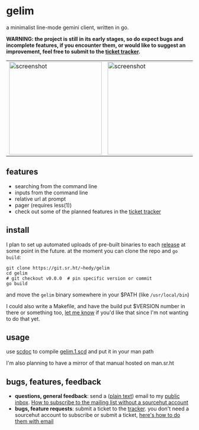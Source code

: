 # gelim

a minimalist line-mode gemini client, written in go.

**WARNING: the project is still in its early stages, so do expect bugs and
incomplete features, if you encounter them, or would like to suggest an
improvement, feel free to submit to the [ticket tracker](https://todo.sr.ht/~hedy/gelim).**


<table><tr>
<td> <img src="https://hedy.ftp.sh/gelim-cmds.png" alt="screenshot" style="width: 250px;"/> </td>
<td> <img src="https://hedy.ftp.sh/gelim-pager.png" alt="screenshot" style="width: 250px;"/> </td>
</tr></table>


## features

- searching from the command line
- inputs from the command line
- relative url at prompt
- pager (requires less(1))
- check out some of the planned features in the [ticket tracker](https://todo.sr.ht/~hedy/gelim)

## install

I plan to set up automated uploads of pre-built binaries to each
[release](https://git.sr.ht/~hedy/gelim/refs) at some point in the future. at the moment
you can clone the repo and `go build`:

```
git clone https://git.sr.ht/~hedy/gelim
cd gelim
# git checkout v0.0.0  # pin specific version or commit
go build
```

and move the `gelim` binary somewhere in your $PATH (like `/usr/local/bin`)

I could also write a Makefile, and have the build put $VERSION number in there or something
too, [let me know](mailto:~hedy/inbox@lists.sr.ht) if you'd like that since I'm not wanting
to do that yet.

## usage

use [scdoc](https://sr.ht/~sircmpwn/scdoc) to compile [gelim.1.scd](gelim.1.scd) and put it in
your man path

I'm also planning to have a mirror of that manual hosted on man.sr.ht

## bugs, features, feedback

- **questions, general feedback**: send a ([plain text](https://useplaintext.email)) email to my
[public inbox](https://lists.sr.ht/~hedy/inbox). [How to subscribe to the mailing list without a sourcehut account](https://man.sr.ht/lists.sr.ht/#email-controls)
- **bugs, feature requests**: submit a ticket to the [tracker](https://todo.sr.ht/~hedy/gelim).
you don't need a sourcehut account to subscribe or submit a ticket, [here's how to do them with email](https://man.sr.ht/todo.sr.ht/#email-access)
